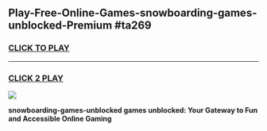 
## Play-Free-Online-Games-snowboarding-games-unblocked-Premium #ta269
<h3>
<a href="https://premium.freeplayer.one?title=snowboarding-games-unblocked&ref=8M">CLICK TO PLAY</a></h3>
<hr>

<h3>
<a href="https://premium.freeplayer.one?title=snowboarding-games-unblocked&ref=8M">CLICK 2 PLAY</a>
  
</h3>

<a href="https://premium.freeplayer.one?title=snowboarding-games-unblocked&ref=8M"><img src="https://clearcache.store/games.png"></a>


**snowboarding-games-unblocked games unblocked: Your Gateway to Fun and Accessible Online Gaming**
